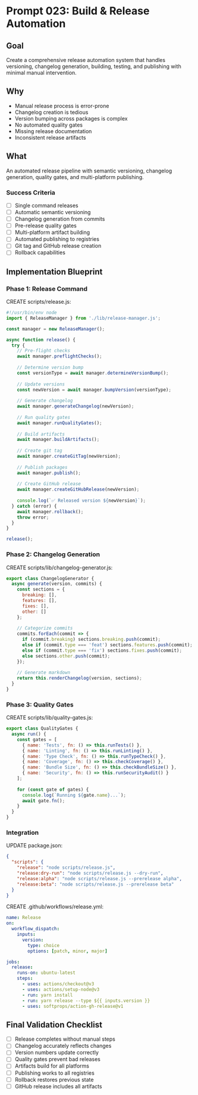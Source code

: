 # Prompt 023: Build & Release Automation

## Goal
Create a comprehensive release automation system that handles versioning, changelog generation, building, testing, and publishing with minimal manual intervention.

## Why
- Manual release process is error-prone
- Changelog creation is tedious
- Version bumping across packages is complex
- No automated quality gates
- Missing release documentation
- Inconsistent release artifacts

## What
An automated release pipeline with semantic versioning, changelog generation, quality gates, and multi-platform publishing.

### Success Criteria
- [ ] Single command releases
- [ ] Automatic semantic versioning
- [ ] Changelog generation from commits
- [ ] Pre-release quality gates
- [ ] Multi-platform artifact building
- [ ] Automated publishing to registries
- [ ] Git tag and GitHub release creation
- [ ] Rollback capabilities

## Implementation Blueprint

### Phase 1: Release Command

CREATE scripts/release.js:
```javascript
#!/usr/bin/env node
import { ReleaseManager } from './lib/release-manager.js';

const manager = new ReleaseManager();

async function release() {
  try {
    // Pre-flight checks
    await manager.preflightChecks();
    
    // Determine version bump
    const versionType = await manager.determineVersionBump();
    
    // Update versions
    const newVersion = await manager.bumpVersion(versionType);
    
    // Generate changelog
    await manager.generateChangelog(newVersion);
    
    // Run quality gates
    await manager.runQualityGates();
    
    // Build artifacts
    await manager.buildArtifacts();
    
    // Create git tag
    await manager.createGitTag(newVersion);
    
    // Publish packages
    await manager.publish();
    
    // Create GitHub release
    await manager.createGitHubRelease(newVersion);
    
    console.log(`✅ Released version ${newVersion}`);
  } catch (error) {
    await manager.rollback();
    throw error;
  }
}

release();
```

### Phase 2: Changelog Generation

CREATE scripts/lib/changelog-generator.js:
```javascript
export class ChangelogGenerator {
  async generate(version, commits) {
    const sections = {
      breaking: [],
      features: [],
      fixes: [],
      other: []
    };
    
    // Categorize commits
    commits.forEach(commit => {
      if (commit.breaking) sections.breaking.push(commit);
      else if (commit.type === 'feat') sections.features.push(commit);
      else if (commit.type === 'fix') sections.fixes.push(commit);
      else sections.other.push(commit);
    });
    
    // Generate markdown
    return this.renderChangelog(version, sections);
  }
}
```

### Phase 3: Quality Gates

CREATE scripts/lib/quality-gates.js:
```javascript
export class QualityGates {
  async run() {
    const gates = [
      { name: 'Tests', fn: () => this.runTests() },
      { name: 'Linting', fn: () => this.runLinting() },
      { name: 'Type Check', fn: () => this.runTypeCheck() },
      { name: 'Coverage', fn: () => this.checkCoverage() },
      { name: 'Bundle Size', fn: () => this.checkBundleSize() },
      { name: 'Security', fn: () => this.runSecurityAudit() }
    ];
    
    for (const gate of gates) {
      console.log(`Running ${gate.name}...`);
      await gate.fn();
    }
  }
}
```

### Integration

UPDATE package.json:
```json
{
  "scripts": {
    "release": "node scripts/release.js",
    "release:dry-run": "node scripts/release.js --dry-run",
    "release:alpha": "node scripts/release.js --prerelease alpha",
    "release:beta": "node scripts/release.js --prerelease beta"
  }
}
```

CREATE .github/workflows/release.yml:
```yaml
name: Release
on:
  workflow_dispatch:
    inputs:
      version:
        type: choice
        options: [patch, minor, major]

jobs:
  release:
    runs-on: ubuntu-latest
    steps:
      - uses: actions/checkout@v3
      - uses: actions/setup-node@v3
      - run: yarn install
      - run: yarn release --type ${{ inputs.version }}
      - uses: softprops/action-gh-release@v1
```

## Final Validation Checklist
- [ ] Release completes without manual steps
- [ ] Changelog accurately reflects changes
- [ ] Version numbers update correctly
- [ ] Quality gates prevent bad releases
- [ ] Artifacts build for all platforms
- [ ] Publishing works to all registries
- [ ] Rollback restores previous state
- [ ] GitHub release includes all artifacts